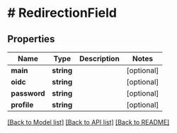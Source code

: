 # # RedirectionField

## Properties

Name | Type | Description | Notes
------------ | ------------- | ------------- | -------------
**main** | **string** |  | [optional]
**oidc** | **string** |  | [optional]
**password** | **string** |  | [optional]
**profile** | **string** |  | [optional]

[[Back to Model list]](../../README.md#models) [[Back to API list]](../../README.md#endpoints) [[Back to README]](../../README.md)
